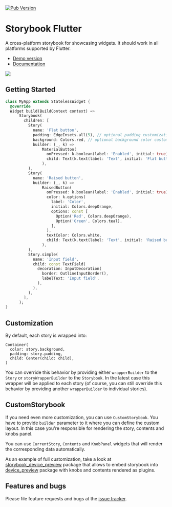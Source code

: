 [![Pub Version](https://img.shields.io/pub/v/storybook_flutter)](https://pub.dev/packages/storybook_flutter)

# Storybook Flutter

A cross-platform storybook for showcasing widgets. It should work in all platforms supported by Flutter.

- [Demo version](https://ookami-kb.github.io/storybook_flutter/)
- [Documentation](https://storybook-flutter.readthedocs.io/en/latest/)

![](https://github.com/ookami-kb/storybook_flutter/raw/master/meta/preview.png)

## Getting Started

```dart
class MyApp extends StatelessWidget {
  @override
  Widget build(BuildContext context) =>
      Storybook(
        children: [
          Story(
            name: 'Flat button',
            padding: EdgeInsets.all(5), // optional padding customization
            background: Colors.red, // optional background color customization
            builder: (_, k) =>
                MaterialButton(
                  onPressed: k.boolean(label: 'Enabled', initial: true) ? () {} : null,
                  child: Text(k.text(label: 'Text', initial: 'Flat button')),
                ),
          ),
          Story(
            name: 'Raised button',
            builder: (_, k) =>
                RaisedButton(
                  onPressed: k.boolean(label: 'Enabled', initial: true) ? () {} : null,
                  color: k.options(
                    label: 'Color',
                    initial: Colors.deepOrange,
                    options: const [
                      Option('Red', Colors.deepOrange),
                      Option('Green', Colors.teal),
                    ],
                  ),
                  textColor: Colors.white,
                  child: Text(k.text(label: 'Text', initial: 'Raised button')),
                ),
          ),
          Story.simple(
            name: 'Input field',
            child: const TextField(
              decoration: InputDecoration(
                border: OutlineInputBorder(),
                labelText: 'Input field',
              ),
            ),
          ),
        ],
      );
}
```

## Customization

By default, each story is wrapped into:

```
Container(
  color: story.background,
  padding: story.padding,
  child: Center(child: child),
)
```

You can override this behavior by providing either `wrapperBuilder` to the `Story` or `storyWrapperBuilder` to
the `Storybook`. In the latest case this wrapper will be applied to each story (of course, you can still override this
behavior by providing another `wrapperBuilder` to individual stories).

## CustomStorybook

If you need even more customization, you can use `CustomStorybook`. You have to provide `builder` parameter to it where
you can define the custom layout. In this case you're responsible for rendering the story, contents and knobs panel.

You can use `CurrentStory`, `Contents` and `KnobPanel` widgets that will render the corresponding data automatically.

As an example of full customization, take a look
at [storybook_device_preview](https://pub.dev/packages/storybook_device_preview) package that allows to embed storybook
into [device_preview](https://pub.dev/packages/device_preview) package with knobs and contents rendered as plugins.

## Features and bugs

Please file feature requests and bugs at the [issue tracker][tracker].

[tracker]: https://github.com/ookami-kb/storybook_flutter/issues
